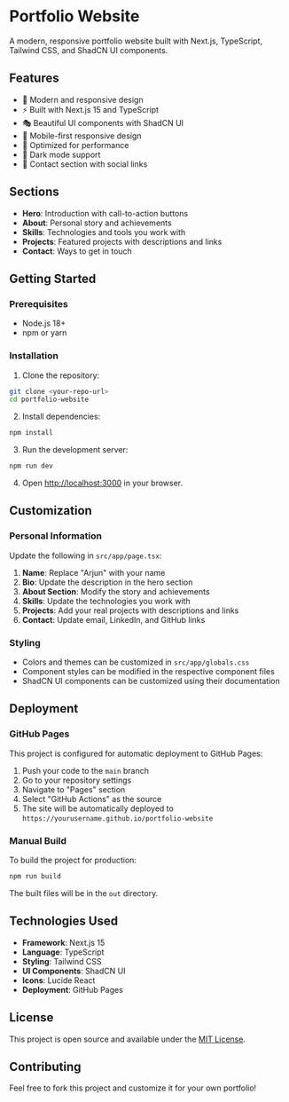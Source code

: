 # Portfolio Website

A modern, responsive portfolio website built with Next.js, TypeScript, Tailwind CSS, and ShadCN UI components.

## Features

- 🎨 Modern and responsive design
- ⚡ Built with Next.js 15 and TypeScript
- 🎭 Beautiful UI components with ShadCN UI
- 📱 Mobile-first responsive design
- 🚀 Optimized for performance
- 🌙 Dark mode support
- 📧 Contact section with social links

## Sections

- **Hero**: Introduction with call-to-action buttons
- **About**: Personal story and achievements
- **Skills**: Technologies and tools you work with
- **Projects**: Featured projects with descriptions and links
- **Contact**: Ways to get in touch

## Getting Started

### Prerequisites

- Node.js 18+ 
- npm or yarn

### Installation

1. Clone the repository:
```bash
git clone <your-repo-url>
cd portfolio-website
```

2. Install dependencies:
```bash
npm install
```

3. Run the development server:
```bash
npm run dev
```

4. Open [http://localhost:3000](http://localhost:3000) in your browser.

## Customization

### Personal Information

Update the following in `src/app/page.tsx`:

1. **Name**: Replace "Arjun" with your name
2. **Bio**: Update the description in the hero section
3. **About Section**: Modify the story and achievements
4. **Skills**: Update the technologies you work with
5. **Projects**: Add your real projects with descriptions and links
6. **Contact**: Update email, LinkedIn, and GitHub links

### Styling

- Colors and themes can be customized in `src/app/globals.css`
- Component styles can be modified in the respective component files
- ShadCN UI components can be customized using their documentation

## Deployment

### GitHub Pages

This project is configured for automatic deployment to GitHub Pages:

1. Push your code to the `main` branch
2. Go to your repository settings
3. Navigate to "Pages" section
4. Select "GitHub Actions" as the source
5. The site will be automatically deployed to `https://yourusername.github.io/portfolio-website`

### Manual Build

To build the project for production:

```bash
npm run build
```

The built files will be in the `out` directory.

## Technologies Used

- **Framework**: Next.js 15
- **Language**: TypeScript
- **Styling**: Tailwind CSS
- **UI Components**: ShadCN UI
- **Icons**: Lucide React
- **Deployment**: GitHub Pages

## License

This project is open source and available under the [MIT License](LICENSE).

## Contributing

Feel free to fork this project and customize it for your own portfolio!